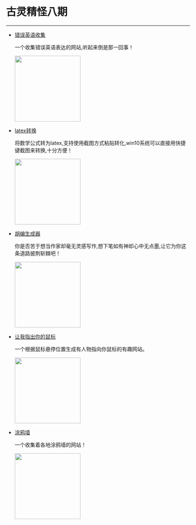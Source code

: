 # 古灵精怪八期
---

- [错误英语收集](https://www.engrish.com/)

  一个收集错误英语表达的网站,听起来倒是那一回事！

  <img width="180px" bor src="//cdn.jsdelivr.net/gh/13160692449/pics-storage/f8120210330.png">

- [latex转换](https://mathf.itewqq.cn/)

  将数学公式转为latex,支持使用截图方式粘贴转化,win10系统可以直接用快捷键截图来转换,十分方便！

  <img width="180px" bor src="//cdn.jsdelivr.net/gh/13160692449/pics-storage/f8220210330.png">

- [胡编生成器](https://disksing.com/sao-gen-gen/2)

  你是否苦于想当作家却毫无灵感写作,想下笔如有神却心中无点墨,让它为你这条道路披荆斩棘吧！

  <img width="180px" bor src="//cdn.jsdelivr.net/gh/13160692449/pics-storage/f8320210330.png">

- [让我指出你的鼠标](https://pointerpointer.com/)

  一个根据鼠标悬停位置生成有人物指向你鼠标的有趣网站。

  <img width="180px" bor src="//cdn.jsdelivr.net/gh/13160692449/pics-storage/f8420210330.png">

- [涂鸦墙](http://www.picturesofwalls.com/)

  一个收集着各地涂鸦墙的网站！

  <img width="180px" bor src="//cdn.jsdelivr.net/gh/13160692449/pics-storage/f8520210330.png">